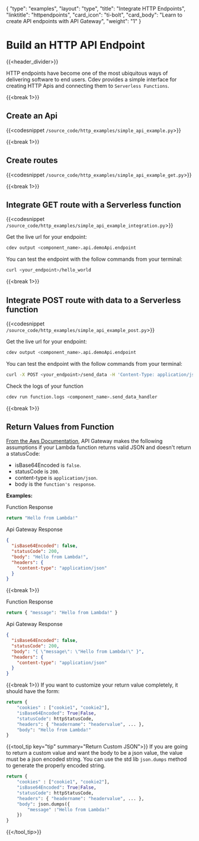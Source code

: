 {
    "type": "examples",
    "layout": "type",
    "title": "Integrate HTTP Endpoints",
    "linktitle": "httpendpoints",
    "card_icon": "ti-bolt",
    "card_body": "Learn to create API endpoints with API Gateway",
    "weight": "1"
}

# Build an HTTP API Endpoint
{{<header_divider>}}

HTTP endpoints have become one of the most ubiquitous ways of delivering software to end users. Cdev provides a simple interface for creating HTTP Apis and connecting them to `Serverless Functions`. 

{{<break 1>}}
## Create an Api
{{<codesnippet `/source_code/http_examples/simple_api_example.py`>}}


{{<break 1>}}
## Create routes
{{<codesnippet `/source_code/http_examples/simple_api_example_get.py`>}}


{{<break 1>}}
## Integrate GET route with a Serverless function
{{<codesnippet `/source_code/http_examples/simple_api_example_integration.py`>}}

Get the live url for your endpoint:
```bash
cdev output <component_name>.api.demoApi.endpoint
```

You can test the endpoint with the follow commands from your terminal:
```bash
curl <your_endpoint>/hello_world
```

{{<break 1>}}
## Integrate POST route with data to a Serverless function
{{<codesnippet `/source_code/http_examples/simple_api_example_post.py`>}}

Get the live url for your endpoint:
```bash
cdev output <component_name>.api.demoApi.endpoint
```

You can test the endpoint with the follow commands from your terminal:
```bash
curl -X POST <your_endpoint>/send_data -H 'Content-Type: application/json' -d "{\"login\":\"my_login\"}"
```

Check the logs of your function
```bash
cdev run function.logs <component_name>.send_data_handler
```


{{<break 1>}}

## Return Values from Function
[From the Aws Documentation](https://docs.aws.amazon.com/apigateway/latest/developerguide/http-api-develop-integrations-lambda.html#http-api-develop-integrations-lambda.response), API Gateway makes the following assumptions if your Lambda function returns valid JSON and doesn't return a statusCode:

- isBase64Encoded is `false`.
- statusCode is `200`.
- content-type is `application/json`. 
- body is the `function's response`.

**Examples:**

Function Response
```python 
return "Hello from Lambda!"
```

Api Gateway Response
```json
{
  "isBase64Encoded": false,
  "statusCode": 200,
  "body": "Hello from Lambda!",
  "headers": {
    "content-type": "application/json"
  }
}
```

{{<break 1>}}

Function Response
```python
return { "message": "Hello from Lambda!" }
```

Api Gateway Response
```json
{
  "isBase64Encoded": false,
  "statusCode": 200,
  "body": "{ \"message\": \"Hello from Lambda!\" }",
  "headers": {
    "content-type": "application/json"
  }
}
```
{{<break 1>}}
If you want to customize your return value completely, it should have the form:
```python
return {
    "cookies" : ["cookie1", "cookie2"],
    "isBase64Encoded": True|False,
    "statusCode": httpStatusCode,
    "headers": { "headername": "headervalue", ... },
    "body": "Hello from Lambda!"
}
```

{{<tool_tip key="tip" summary="Return Custom JSON">}}
If you are going to return a custom value and want the body to be a json value, the value must be a json encoded string. You can use the std lib `json.dumps` method to generate the properly encoded string.

```python
return {
    "cookies" : ["cookie1", "cookie2"],
    "isBase64Encoded": True|False,
    "statusCode": httpStatusCode,
    "headers": { "headername": "headervalue", ... },
    "body": json.dumps({
        "message" :"Hello from Lambda!"
    })
}
```


{{</tool_tip>}}